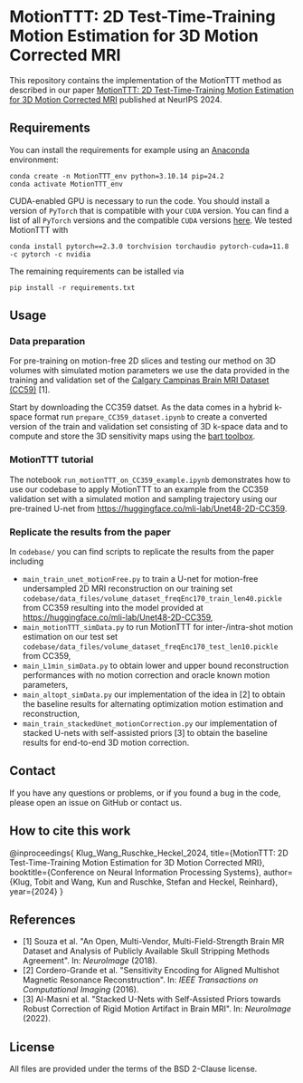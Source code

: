# MotionTTT: 2D Test-Time-Training Motion Estimation for 3D Motion Corrected MRI

This repository contains the implementation of the MotionTTT method as described in our paper [MotionTTT: 2D Test-Time-Training Motion Estimation for 3D Motion Corrected MRI](https://arxiv.org/abs/2409.09370) published at NeurIPS 2024.

## Requirements

You can install the requirements for example using an [Anaconda](https://www.anaconda.com/download) environment:
```
conda create -n MotionTTT_env python=3.10.14 pip=24.2
conda activate MotionTTT_env
```
CUDA-enabled GPU is necessary to run the code. You should install a version of `PyTorch` that is compatible with your `CUDA` version. You can find a list of all `PyTorch` versions and the compatible `CUDA` versions [here](https://pytorch.org/get-started/previous-versions/). We tested MotionTTT with
```
conda install pytorch==2.3.0 torchvision torchaudio pytorch-cuda=11.8 -c pytorch -c nvidia
```
The remaining requirements can be istalled via
```
pip install -r requirements.txt
```

## Usage

### Data preparation
For pre-training on motion-free 2D slices and testing our method on 3D volumes with simulated motion parameters we use the data provided in the training and validation set of the [Calgary Campinas Brain MRI Dataset (CC59)](https://portal.conp.ca/dataset?id=projects/calgary-campinas#) [1].

Start by downloading the CC359 datset. As the data comes in a hybrid k-space format run `prepare_CC359_dataset.ipynb` to create a converted version of the train and validation set consisting of 3D k-space data and to compute and store the 3D sensitivity maps using the [bart toolbox](https://mrirecon.github.io/bart/). 

### MotionTTT tutorial
The notebook `run_motionTTT_on_CC359_example.ipynb` demonstrates how to use our codebase to apply MotionTTT to an example from the CC359 validation set with a simulated motion and sampling trajectory using our pre-trained U-net from https://huggingface.co/mli-lab/Unet48-2D-CC359.

### Replicate the results from the paper
In `codebase/` you can find scripts to replicate the results from the paper including
- `main_train_unet_motionFree.py` to train a U-net for motion-free undersampled 2D MRI reconstruction on our training set `codebase/data_files/volume_dataset_freqEnc170_train_len40.pickle` from CC359 resulting into the model provided at https://huggingface.co/mli-lab/Unet48-2D-CC359,
- `main_motionTTT_simData.py` to run MotionTTT for inter-/intra-shot motion estimation on our test set `codebase/data_files/volume_dataset_freqEnc170_test_len10.pickle` from CC359,
- `main_L1min_simData.py` to obtain lower and upper bound reconstruction performances with no motion correction and oracle known motion parameters,
- `main_altopt_simData.py` our implementation of the idea in [2] to obtain the baseline results for alternating optimization motion estimation and reconstruction,
- `main_train_stackedUnet_motionCorrection.py` our implementation of stacked U-nets with self-assisted priors [3] to obtain the baseline results for end-to-end 3D motion correction.

## Contact

If you have any questions or problems, or if you found a bug in the code, please open an issue on GitHub or contact us.


## How to cite this work

 @inproceedings{
    Klug_Wang_Ruschke_Heckel_2024,
    title={MotionTTT: 2D Test-Time-Training Motion Estimation for 3D Motion Corrected MRI},
    booktitle={Conference on Neural Information Processing Systems},
    author={Klug, Tobit and Wang, Kun and Ruschke, Stefan and Heckel, Reinhard}, 
    year={2024} 
}


## References
- [1] Souza et al.  "An Open, Multi-Vendor, Multi-Field-Strength Brain MR Dataset and Analysis of Publicly Available Skull Stripping Methods Agreement". In: *NeuroImage* (2018).
- [2] Cordero-Grande et al. "Sensitivity Encoding for Aligned Multishot Magnetic Resonance Reconstruction". In: *IEEE Transactions on Computational Imaging* (2016).
- [3] Al-Masni et al. "Stacked U-Nets with Self-Assisted Priors towards Robust Correction of Rigid Motion Artifact in Brain MRI". In: *NeuroImage* (2022).

## License

All files are provided under the terms of the BSD 2-Clause license.
